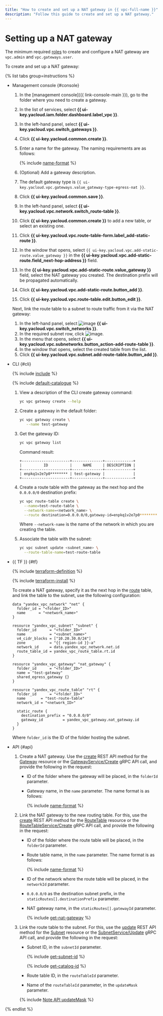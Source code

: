 ```yaml
---
title: "How to create and set up a NAT gateway in {{ vpc-full-name }}"
description: "Follow this guide to create and set up a NAT gateway."
---
```


# Setting up a NAT gateway


The minimum required [roles](../security/#roles-list) to create and configure a NAT gateway are `vpc.admin` and `vpc.gateways.user`.

To create and set up a NAT gateway:

{% list tabs group=instructions %}

- Management console {#console}

   1. In the [management console]({{ link-console-main }}), go to the folder where you need to create a gateway.
   1. In the list of services, select **{{ ui-key.yacloud.iam.folder.dashboard.label_vpc }}**.
   1. In the left-hand panel, select **{{ ui-key.yacloud.vpc.switch_gateways }}**.
   1. Click **{{ ui-key.yacloud.common.create }}**.
   1. Enter a name for the gateway. The naming requirements are as follows:

      {% include [name-format](../../_includes/name-format.md) %}

   1. (Optional) Add a gateway description.
   1. The default gateway type is `{{ ui-key.yacloud.vpc.gateways.value_gateway-type-egress-nat }}`.
   1. Click **{{ ui-key.yacloud.common.save }}**.
   1. In the left-hand panel, select **{{ ui-key.yacloud.vpc.network.switch_route-table }}**.
   1. Click **{{ ui-key.yacloud.common.create }}** to add a new table, or select an existing one.
   1. Click **{{ ui-key.yacloud.vpc.route-table-form.label_add-static-route }}**.
   1. In the window that opens, select `{{ ui-key.yacloud.vpc.add-static-route.value_gateway }}` in the **{{ ui-key.yacloud.vpc.add-static-route.field_next-hop-address }}** field.
   1. In the **{{ ui-key.yacloud.vpc.add-static-route.value_gateway }}** field, select the NAT gateway you created. The destination prefix will be propagated automatically.
   1. Click **{{ ui-key.yacloud.vpc.add-static-route.button_add }}**.
   1. Click **{{ ui-key.yacloud.vpc.route-table.edit.button_edit }}**.

   Next, link the route table to a subnet to route traffic from it via the NAT gateway:

   1. In the left-hand panel, select ![image](../../_assets/console-icons/nodes-right.svg) **{{ ui-key.yacloud.vpc.switch_networks }}**.
   1. In the required subnet row, click ![image](../../_assets/console-icons/ellipsis.svg).
   1. In the menu that opens, select **{{ ui-key.yacloud.vpc.subnetworks.button_action-add-route-table }}**.
   1. In the window that opens, select the created table from the list.
   1. Click **{{ ui-key.yacloud.vpc.subnet.add-route-table.button_add }}**.

- CLI {#cli}

   {% include [include](../../_includes/cli-install.md) %}

   {% include [default-catalogue](../../_includes/default-catalogue.md) %}

   1. View a description of the CLI create gateway command:

      ```bash
      yc vpc gateway create --help
      ```

   1. Create a gateway in the default folder:

      ```bash
      yc vpc gateway create \
         --name test-gateway
      ```
   1. Get the gateway ID:

      ```bash
      yc vpc gateway list
      ```

      Command result:

      ```text
      +----------------------+--------------+-------------+
      |          ID          |     NAME     | DESCRIPTION |
      +----------------------+--------------+-------------+
      | enpkq1v2e7p0******** | test-gateway |             |
      +----------------------+--------------+-------------+
      ```

   1. Create a route table with the gateway as the next hop and the `0.0.0.0/0` destination prefix:

      ```bash
      yc vpc route-table create \
        --name=test-route-table \
        --network-name=<network_name> \
        --route destination=0.0.0.0/0,gateway-id=enpkq1v2e7p0********
      ```

      Where `--network-name` is the name of the network in which you are creating the table.

   1. Associate the table with the subnet:

      ```bash
      yc vpc subnet update <subnet_name> \
        --route-table-name=test-route-table
      ```

- {{ TF }} {#tf}

   {% include [terraform-definition](../../_tutorials/_tutorials_includes/terraform-definition.md) %}

   {% include [terraform-install](../../_includes/terraform-install.md) %}

   To create a NAT gateway, specify it as the next hop in the [route](../concepts/routing.md) table, and link the table to the subnet, use the following configuration:

   ```hcl
   data "yandex_vpc_network" "net" {
     folder_id = "<folder_ID>"
     name      = "<network_name>"
   }

   resource "yandex_vpc_subnet" "subnet" {
     folder_id      = "<folder_ID>"
     name           = "<subnet_name>"
     v4_cidr_blocks = ["10.20.30.0/24"]
     zone           = "{{ region-id }}-a"
     network_id     = data.yandex_vpc_network.net.id
     route_table_id = yandex_vpc_route_table.rt.id
   }

   resource "yandex_vpc_gateway" "nat_gateway" {
     folder_id      = "<folder_ID>"
     name = "test-gateway"
     shared_egress_gateway {}
   }

   resource "yandex_vpc_route_table" "rt" {
     folder_id      = "<folder_ID>"
     name       = "test-route-table"
     network_id = "<network_ID>"

     static_route {
       destination_prefix = "0.0.0.0/0"
       gateway_id         = yandex_vpc_gateway.nat_gateway.id
     }
   }
   ```

   Where `folder_id` is the ID of the folder hosting the subnet.

- API {#api}

   1. Create a NAT gateway. Use the [create](../api-ref/Gateway/create.md) REST API method for the [Gateway](../api-ref/Gateway/index.md) resource or the [GatewayService/Create](../api-ref/grpc/gateway_service.md#Create) gRPC API call, and provide the following in the request:

      * ID of the folder where the gateway will be placed, in the `folderId` parameter.
      * Gateway name, in the `name` parameter. The name format is as follows:

         {% include [name-format](../../_includes/name-format.md) %}

   1. Link the NAT gateway to the new routing table. For this, use the [create](../api-ref/RouteTable/create.md) REST API method for the [RouteTable](../api-ref/RouteTable/index.md) resource or the [RouteTableService/Create](../api-ref/grpc/route_table_service.md#Create) gRPC API call, and provide the following in the request:

      * ID of the folder where the route table will be placed, in the `folderId` parameter.
      * Route table name, in the `name` parameter. The name format is as follows:

         {% include [name-format](../../_includes/name-format.md) %}
      * ID of the network where the route table will be placed, in the `networkId` parameter.
      * `0.0.0.0/0` as the destination subnet prefix, in the `staticRoutes[].destinationPrefix` parameter.
      * NAT gateway name, in the `staticRoutes[].gatewayId` parameter.

         {% include [get-nat-gateway](../../_includes/vpc/get-nat-gateway.md) %}

   1. Link the route table to the subnet. For this, use the [update](../api-ref/Subnet/update.md) REST API method for the [Subnet](../api-ref/Subnet/index.md) resource or the [SubnetService/Update](../api-ref/grpc/subnet_service.md#Update) gRPC API call, and provide the following in the request:

      * Subnet ID, in the `subnetId` parameter.

         {% include [get-subnet-id](../../_includes/vpc/get-subnet-id.md) %}

         {% include [get-catalog-id](../../_includes/get-catalog-id.md) %}

      * Route table ID, in the `routeTableId` parameter.
      * Name of the `routeTableId` parameter, in the `updateMask` parameter.

      {% include [Note API updateMask](../../_includes/note-api-updatemask.md) %}

{% endlist %}
